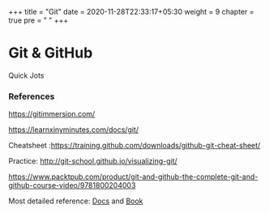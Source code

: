 +++
title = "Git"
date =  2020-11-28T22:33:17+05:30
weight = 9
chapter = true
pre = "<i class='devicon-git-plain'></i> "
+++

# Git & GitHub
Quick Jots

### References
https://gitimmersion.com/

https://learnxinyminutes.com/docs/git/

Cheatsheet :https://training.github.com/downloads/github-git-cheat-sheet/

Practice: http://git-school.github.io/visualizing-git/

https://www.packtpub.com/product/git-and-github-the-complete-git-and-github-course-video/9781800204003
 
Most detailed reference: [Docs](https://git-scm.com/doc) and [Book](https://git-scm.com/book/en/v2) 